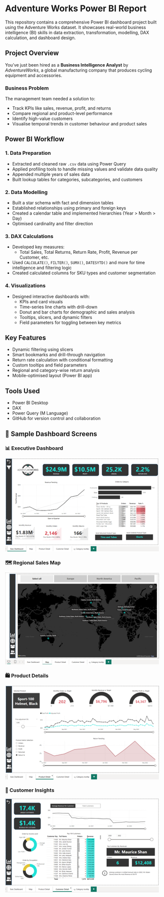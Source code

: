 # Adventure Works Power BI Report

This repository contains a comprehensive Power BI dashboard project built using the Adventure Works dataset. It showcases real-world business intelligence (BI) skills in data extraction, transformation, modelling, DAX calculation, and dashboard design.




##  Project Overview

You’ve just been hired as a **Business Intelligence Analyst** by *AdventureWorks*, a global manufacturing company that produces cycling equipment and accessories.

###  Business Problem

The management team needed a solution to:
- Track KPIs like sales, revenue, profit, and returns
- Compare regional and product-level performance
- Identify high-value customers
- Visualise temporal trends in customer behaviour and product sales




##  Power BI Workflow

### 1. **Data Preparation**
- Extracted and cleaned raw `.csv` data using Power Query
- Applied profiling tools to handle missing values and validate data quality
- Appended multiple years of sales data
- Built lookup tables for categories, subcategories, and customers

### 2. **Data Modelling**
- Built a star schema with fact and dimension tables
- Established relationships using primary and foreign keys
- Created a calendar table and implemented hierarchies (Year > Month > Day)
- Optimised cardinality and filter direction

### 3. **DAX Calculations**
- Developed key measures: 
  - Total Sales, Total Returns, Return Rate, Profit, Revenue per Customer, etc.
- Used `CALCULATE()`, `FILTER()`, `SUMX()`, `DATESYTD()` and more for time intelligence and filtering logic
- Created calculated columns for SKU types and customer segmentation

### 4. **Visualizations**
- Designed interactive dashboards with:
  - KPIs and card visuals
  - Time-series line charts with drill-down
  - Donut and bar charts for demographic and sales analysis
  - Tooltips, slicers, and dynamic filters
  - Field parameters for toggling between key metrics




##  Key Features

-  Dynamic filtering using slicers
-  Smart bookmarks and drill-through navigation
-  Return rate calculation with conditional formatting
-  Custom tooltips and field parameters
-  Regional and category-wise return analysis
-  Mobile-optimised layout (Power BI app)




##  Tools Used

- Power BI Desktop
- DAX
- Power Query (M Language)
- GitHub for version control and collaboration





## 📸 Sample Dashboard Screens

### 📊 Executive Dashboard
![Executive Dashboard](images/executive_dashboard.png)

### 🗺️ Regional Sales Map  
![Regional Map](images/maps.png)

### 🛍 Product Details
![Product Detail](images/product_details.png)

### 👤 Customer Insights
![Customer Detail](images/customer_details.png)










